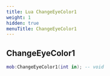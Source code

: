 ```yaml
---
title: Lua ChangeEyeColor1
weight: 1
hidden: true
menuTitle: ChangeEyeColor1
---
```

## ChangeEyeColor1
```lua
mob:ChangeEyeColor1(int in); -- void
```
